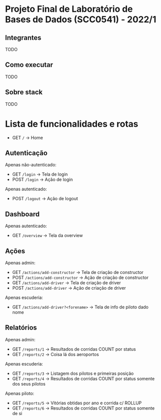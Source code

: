 # Projeto Final de Laboratório de Bases de Dados (SCC0541) - 2022/1

## Integrantes

TODO

## Como executar

TODO

## Sobre stack

TODO

# Lista de funcionalidades e rotas

- GET `/` -> Home

## Autenticação

Apenas não-autenticado:
- GET `/login` -> Tela de login
- POST `/login` -> Ação de login

Apenas autenticado:
- POST `/logout` -> Ação de logout

## Dashboard

Apenas autenticado:
- GET `/overview` -> Tela da overview

## Ações

Apenas admin:
- GET `/actions/add-constructor` -> Tela de criação de constructor
- POST `/actions/add-constructor` -> Ação de criação de constructor
- GET `/actions/add-driver` -> Tela de criação de driver
- POST `/actions/add-driver` -> Ação de criação de driver

Apenas escuderia:
- GET `/actions/add-driver?<forename>` -> Tela de info de piloto dado nome

## Relatórios

Apenas admin:
- GET `/reports/1` -> Resultados de corridas COUNT por status
- GET `/reports/2` -> Coisa lá dos aeroportos

Apenas escuderia:
- GET `/reports/3` -> Listagem dos pilotos e primeiras posição
- GET `/reports/4` -> Resultados de corridas COUNT por status somente dos seus pilotos

Apenas piloto:
- GET `/reports/5` -> Vitórias obtidas por ano e corrida c/ ROLLUP
- GET `/reports/6` -> Resultados de corridas COUNT por status somente de si

